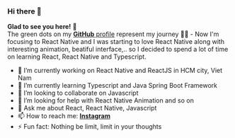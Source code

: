### Hi there 👋

**Glad to see you here!** :star_struck: <br> The green dots on my [**GitHub** profile](https://github.com/phanhuy111) represent my journey :running_man: - Now I'm focusing to React Native and I was starting to love React Native along with interesting animation, beatiful interface,.. so I decided to spend a lot of time on learning React, React Native and Typescript. 

<!-- <sup>**[Click here](https://github.com/iamvucms/jobtweets/blob/master/PROJECTS.md)** *to view my other projects.</sup>* -->

- 🔭 I’m currently working on React Native and ReactJS in HCM city, Viet Nam
- 🌱 I’m currently learning Typescript and Java Spring Boot Framework
- 👯 I’m looking to collaborate on Javascript
- 🤔 I’m looking for help with React Native Animation and so on
- 💬 Ask me about React, React Native, Javascript
- 📫 How to reach me: [**Instagram**](https://www.instagram.com/phanjr.99/)
- ⚡ Fun fact: Nothing be limit, limit in your thoughts
